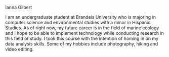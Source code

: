 Ianna Gilbert

I am an undergraduate student at Brandeis University who is majoring in 
computer science and environmental studies with a minor in Hispanic 
Studies. As of right now, my future career is in the field of marine 
ecology and I hope to be able to implement technology while conducting 
research in this field of study. I took this course with the intention of 
homing in on my data analysis skills. Some of my hobbies include 
photography, hiking and video editing. 
